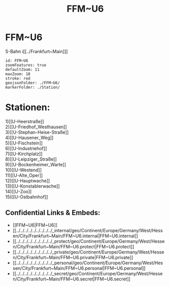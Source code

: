 ﻿---
location: [ 50.11972 , 8.653611 ] 
type: geo-Region
title: FFM~U6

license: CC BY-SA 4.0
source: https://datahub.io/core/country-codes
isDeleted: false
isReadOnly: false
draft: false
confidential: public

tags:
- geo/Country/Region
aliases:
- FFM~U6

Languages:
- de

cssclasses: geo-Region
publish: true
linkTitle: 
keywords: 
layout: 
publishDate: 
expiryDate: 
---

# FFM~U6

S-Bahn i[[../Frankfurt~Main]]]  


```leaflet
id: FFM~U6
zoomFeatures: true 
defaultZoom: 11 
maxZoom: 18
stroke: red
geojsonFolder: ./FFM~U6/
markerFolder: ./Station/
```

# Stationen:
1)[[U-Heerstraße]]  
2)[[U-Friedhof_Westhausen]]  
3)[[U-Stephan-Heise-Straße]]  
4)[[U-Hausener_Weg]]  
5)[[U-Fischstein]]  
6)[[U-Industriehof]]  
7)[[U-Kirchplatz]]  
8)[[U-Leipziger_Straße]]  
9)[[U-Bockenheimer_Warte]]  
10)[[U-Westend]]  
11)[[U-Alte_Oper]]  
12)[[U-Hauptwache]]  
13)[[U-Konstablerwache]]  
14)[[U-Zoo]]  
15)[[U-Ostbahnhof]]  


## Confidential Links & Embeds: 
- [[FFM~U6|FFM~U6]] 
- [[../../../../../../../../../_internal/geo/Continent/Europe/Germany/West/Hessen/City/Frankfurt~Main/FFM~U6.internal|FFM~U6.internal]] 
- [[../../../../../../../../../_protect/geo/Continent/Europe/Germany/West/Hessen/City/Frankfurt~Main/FFM~U6.protect|FFM~U6.protect]] 
- [[../../../../../../../../../_private/geo/Continent/Europe/Germany/West/Hessen/City/Frankfurt~Main/FFM~U6.private|FFM~U6.private]] 
- [[../../../../../../../../../_personal/geo/Continent/Europe/Germany/West/Hessen/City/Frankfurt~Main/FFM~U6.personal|FFM~U6.personal]] 
- [[../../../../../../../../../_secret/geo/Continent/Europe/Germany/West/Hessen/City/Frankfurt~Main/FFM~U6.secret|FFM~U6.secret]] 
